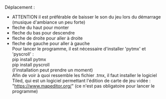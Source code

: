 Déplacement :
* ATTENTION il est préférable de baisser le son du jeu lors du démarrage (musique d'ambiance un peu forte)
* fleche du haut pour monter  
* fleche du bas pour descendre  
* fleche de droite pour aller à droite  
* fleche de gauche pour aller à gauche  
Pour lancer le programme, il est nécessaire d'installer 'pytmx' et 'pyscroll' :  
pip install pytmx  
pip install pyscroll  
(l'installation peut prendre un moment)  
Afin de voir à quoi ressemble les fichier .tmx, il faut installer le logiciel Tiled, qui est un logiciel permettant l'édition de carte de jeu vidée : "https://www.mapeditor.org/" (ce n'est pas obligatoire pour lancer le programme)
